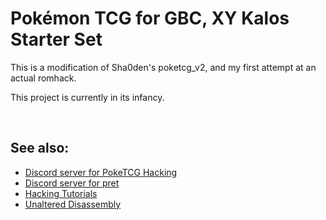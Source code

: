 # Pokémon TCG for GBC, XY Kalos Starter Set

This is a modification of Sha0den's poketcg_v2, and my first attempt at an actual romhack. 

This project is currently in its infancy.



<br/>

## See also:
- [Discord server for PokeTCG Hacking]
- [Discord server for pret]
- [Hacking Tutorials]
- [Unaltered Disassembly]

[Discord server for PokeTCG Hacking]: https://discord.gg/K2kfTx2xRf
[Discord server for pret]: https://discord.gg/d5dubZ3
[Hacking Tutorials]: https://github.com/pret/poketcg/wiki/Tutorials
[Unaltered Disassembly]: https://github.com/pret/poketcg
